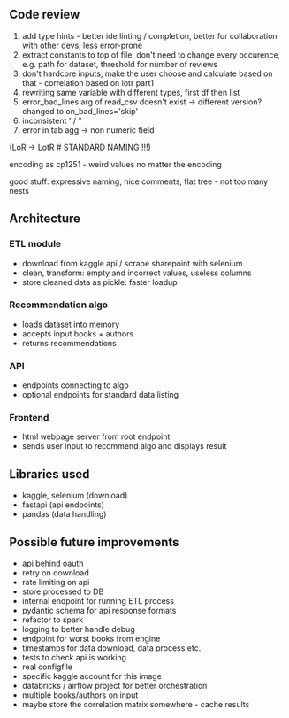 ## Code review
1. add type hints - better ide linting / completion, better for collaboration with other devs, less error-prone
2. extract constants to top of file, don't need to change every occurence, e.g. path for dataset, threshold for number of reviews
3. don't hardcore inputs, make the user choose and calculate based on that - correlation based on lotr part1
4. rewriting same variable with different types, first df then list
5. error_bad_lines arg of read_csv doesn't exist -> different version? changed to on_bad_lines='skip'
6. inconsistent ' / "
7. error in tab agg -> non numeric field

(LoR -> LotR # STANDARD NAMING !!!)

encoding as cp1251 - weird values no matter the encoding

good stuff: expressive naming, nice comments, flat tree - not too many nests

## Architecture

### ETL module 
- download from kaggle api / scrape sharepoint with selenium
- clean, transform: empty and incorrect values, useless columns
- store cleaned data as pickle: faster loadup

### Recommendation algo
- loads dataset into memory
- accepts input books + authors
- returns recommendations

### API 
- endpoints connecting to algo
- optional endpoints for standard data listing
  
### Frontend
- html webpage server from root endpoint
- sends user input to recommend algo and displays result


## Libraries used
- kaggle, selenium (download)
- fastapi (api endpoints)
- pandas (data handling)

## Possible future improvements
- api behind oauth
- retry on download
- rate limiting on api
- store processed to DB
- internal endpoint for running ETL process
- pydantic schema for api response formats
- refactor to spark
- logging to better handle debug
- endpoint for worst books from engine
- timestamps for data download, data process etc.
- tests to check api is working
- real configfile
- specific kaggle account for this image
- databricks / airflow project for better orchestration 
- multiple books/authors on input
- maybe store the correlation matrix somewhere - cache results